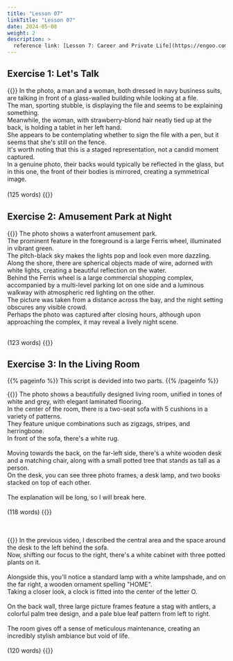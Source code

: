 ```yaml
---
title: "Lesson 07"
linkTitle: "Lesson 07"
date: 2024-05-08
weight: 2
description: >
  reference link: [Lesson 7: Career and Private Life](https://engoo.com/app/lessons/describing-pictures-intermediate-describing-pictures-career-and-private-life/4MAFXkAsEeeMut_oanuBPg?category_id=P_HriMOnEeifo0O-yMP42w&course_id=ZZasjsOnEeiHZVOMC0VfdA)
---
```


## Exercise 1: Let's Talk

{{<card header="**Script**">}}
In the photo, a man and a woman, both dressed in navy business suits, are talking in front of a glass-walled building while looking at a file.<br/>
The man, sporting stubble, is displaying the file and seems to be explaining something. <br/>
Meanwhile, the woman, with strawberry-blond hair neatly tied up at the back, is holding a tablet in her left hand.<br/>
She appears to be contemplating whether to sign the file with a pen, but it seems that she's still on the fence.<br/>
It's worth noting that this is a staged representation, not a candid moment captured.<br/>
In a genuine photo, their backs would typically be reflected in the glass, but in this one, the front of their bodies is mirrored, creating a symmetrical image.<br/>
<br/>
(125 words)
{{</card>}}
　

## Exercise 2: Amusement Park at Night

{{<card header="**Script**">}}
The photo shows a waterfront amusement park.<br/>
The prominent feature in the foreground is a large Ferris wheel, illuminated in vibrant green. <br/>
The pitch-black sky makes the lights pop and look even more dazzling.<br/>
Along the shore, there are spherical objects made of wire, adorned with white lights, creating a beautiful reflection on the water.<br/>
Behind the Ferris wheel is a large commercial shopping complex, accompanied by a multi-level parking lot on one side and a luminous walkway with atmospheric red lighting on the other.<br/>
The picture was taken from a distance across the bay, and the night setting obscures any visible crowd.<br/>
Perhaps the photo was captured after closing hours, although upon approaching the complex, it may reveal a lively night scene.<br/>

<br/>
(123 words)
{{</card>}}

## Exercise 3: In the Living Room

{{% pageinfo %}}
This script is devided into two parts.
{{% /pageinfo %}}

{{<card header="**1st script**">}}
The photo shows a beautifully designed living room, unified in tones of white and grey, with elegant laminated flooring. <br/>
In the center of the room, there is a two-seat sofa with 5 cushions in a variety of patterns.<br/>
They feature unique combinations such as zigzags, stripes, and herringbone.<br/>
In front of the sofa, there's a white rug.<br/>
<br/>
Moving towards the back, on the far-left side, there's a white wooden desk and a matching chair, along with a small potted tree that stands as tall as a person.<br/>
On the desk, you can see three photo frames, a desk lamp, and two books stacked on top of each other.<br/>
<br/>
The explanation will be long, so I will break here.<br/>
<br/>
(118 words)
{{</card>}}

　

{{<card header="**2nd script**">}}
In the previous video, I described the central area and the space around the desk to the left behind the sofa. <br/>
Now, shifting our focus to the right, there's a white cabinet with three potted plants on it.<br/>
<br/>
Alongside this, you'll notice a standard lamp with a white lampshade, and on the far right, a wooden ornament spelling "HOME". <br/>
Taking a closer look, a clock is fitted into the center of the letter O.<br/>
<br/>
On the back wall, three large picture frames feature a stag with antlers, a colorful palm tree design, and a pale blue leaf pattern from left to right.<br/> 
<br/>
The room gives off a sense of meticulous maintenance, creating an incredibly stylish ambiance but void of life.<br/>
<br/>
(120 words)
{{</card>}}

